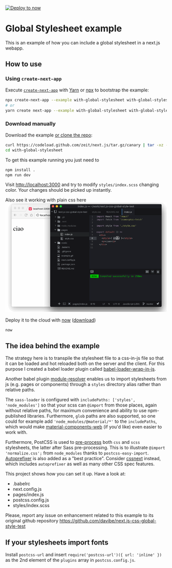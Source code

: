 [![Deploy to now](https://deploy.now.sh/static/button.svg)](https://deploy.now.sh/?repo=https://github.com/zeit/next.js/tree/master/examples/with-global-stylesheet)
# Global Stylesheet example

This is an example of how you can include a global stylesheet in a next.js webapp.


## How to use

### Using `create-next-app`

Execute [`create-next-app`](https://github.com/segmentio/create-next-app) with [Yarn](https://yarnpkg.com/lang/en/docs/cli/create/) or [npx](https://github.com/zkat/npx#readme) to bootstrap the example:

```bash
npx create-next-app --example with-global-stylesheet with-global-stylesheet-app
# or
yarn create next-app --example with-global-stylesheet with-global-stylesheet-app
```

### Download manually

Download the example [or clone the repo](https://github.com/zeit/next.js):

```bash
curl https://codeload.github.com/zeit/next.js/tar.gz/canary | tar -xz --strip=2 next.js-canary/examples/with-global-stylesheet
cd with-global-stylesheet
```

To get this example running you just need to

    npm install .
    npm run dev

Visit [http://localhost:3000](http://localhost:3000) and try to modify `styles/index.scss` changing color. Your changes should be picked up instantly.

Also see it working with plain css here
![example](example.gif)

Deploy it to the cloud with [now](https://zeit.co/now) ([download](https://zeit.co/download))

```bash
now
```


## The idea behind the example

The strategy here is to transpile the stylesheet file to a css-in-js file so that it can be loaded and hot reloaded both on the server and the client. For this purpose I created a babel loader plugin called [babel-loader-wrap-in-js](https://github.com/davibe/babel-plugin-wrap-in-js).

Another babel plugin [module-resolver](https://github.com/tleunen/babel-plugin-module-resolver) enables us to import stylesheets from js (e.g. pages or components) through a `styles` directory alias rather than relative paths.

The `sass-loader` is configured with `includePaths: ['styles', 'node_modules']` so that your scss can `@import` from those places, again without relative paths, for maximum convenience and ability to use npm-published libraries.  Furthermore, `glob` paths are also supported, so one could for example add `'node_modules/@material/*'` to the `includePaths`, which would make [material-components-web](https://github.com/material-components/material-components-web) (if you'd like) even easier to work with.

Furthermore, PostCSS is used to [pre-process](https://medium.com/@ddprrt/deconfusing-pre-and-post-processing-d68e3bd078a3) both `css` and `scss` stylesheets, the latter after Sass pre-processing.  This is to illustrate `@import 'normalize.css';` from `node_modules` thanks to `postcss-easy-import`.  [Autoprefixer](https://github.com/postcss/autoprefixer) is also added as a "best practice".  Consider [cssnext](http://cssnext.io) instead, which includes `autoprefixer` as well as many other CSS spec features.

This project shows how you can set it up. Have a look at:
- .babelrc
- next.config.js
- pages/index.js
- postcss.config.js
- styles/index.scss

Please, report any issue on enhancement related to this example to its original
github repository https://github.com/davibe/next.js-css-global-style-test

## If your stylesheets import fonts

Install `postcss-url` and insert `require('postcss-url')({ url: 'inline' })` as the 2nd element of the `plugins` array in `postcss.config.js`.
